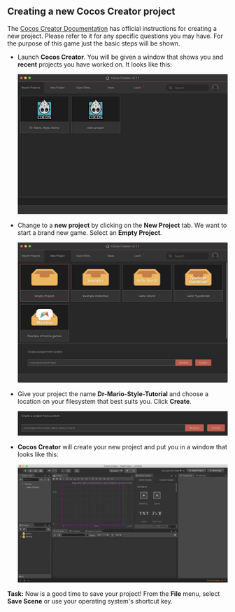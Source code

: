 ## Creating a new Cocos Creator project
The [Cocos Creator Documentation](http://www.cocos2d-x.org/docs/creator/en/getting-started/hello-world.html) has official instructions for creating a new project. Please refer to it for any specific questions you may have. For the purpose of this game just the basic steps will be shown.

* Launch __Cocos Creator__. You will be given a window that shows you and __recent__ projects you have worked on. It looks like this:

    ![](img/recent_projects_window.png)

* Change to a __new project__ by clicking on the __New Project__ tab. We want to start a brand new game. Select an __Empty Project__.

    ![](img/new_projects_window.png)

* Give your project the name __Dr-Mario-Style-Tutorial__ and choose a location on your filesystem that best suits you. Click __Create__.

    ![](img/new_path.png)

* __Cocos Creator__ will create your new project and put you in a window that looks like this:

    ![](img/main_window.png)

__Task:__ Now is a good time to save your project! From the __File__ menu, select __Save Scene__ or use your operating system's shortcut key.
